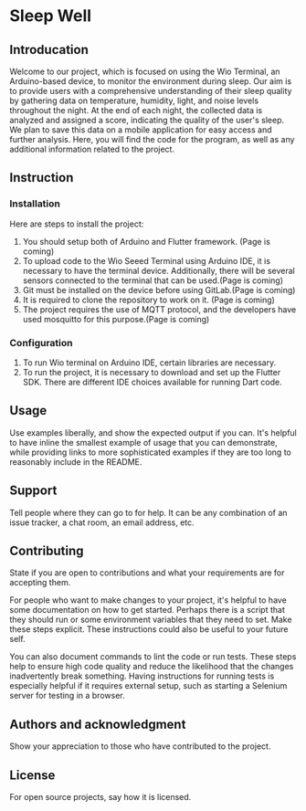 # Sleep Well

## Introducation
Welcome to our project, which is focused on using the Wio Terminal, an Arduino-based device, to monitor the environment during sleep. Our aim is to provide users with a comprehensive understanding of their sleep quality by gathering data on temperature, humidity, light, and noise levels throughout the night. At the end of each night, the collected data is analyzed and assigned a score, indicating the quality of the user's sleep. We plan to save this data on a mobile application for easy access and further analysis. Here, you will find the code for the program, as well as any additional information related to the project.

## Instruction

### Installation

Here are steps to install the project: 
1. You should setup both of Arduino and Flutter framework. (Page is coming)
2. To upload code to the Wio Seeed Terminal using Arduino IDE, it is necessary to have the terminal device. Additionally, there will be several sensors connected to the terminal that can be used.(Page is coming)
3. Git must be installed on the device before using GitLab.(Page is coming)
4. It is required to clone the repository to work on it. (Page is coming)
5. The project requires the use of MQTT protocol, and the developers have used mosquitto for this purpose.(Page is coming)

### Configuration
1. To run Wio terminal on Arduino IDE, certain libraries are necessary.
2. To run the project, it is necessary to download and set up the Flutter SDK. There are different IDE choices available for running Dart code.
 
## Usage
Use examples liberally, and show the expected output if you can. It's helpful to have inline the smallest example of usage that you can demonstrate, while providing links to more sophisticated examples if they are too long to reasonably include in the README.

## Support
Tell people where they can go to for help. It can be any combination of an issue tracker, a chat room, an email address, etc.

## Contributing
State if you are open to contributions and what your requirements are for accepting them.

For people who want to make changes to your project, it's helpful to have some documentation on how to get started. Perhaps there is a script that they should run or some environment variables that they need to set. Make these steps explicit. These instructions could also be useful to your future self.

You can also document commands to lint the code or run tests. These steps help to ensure high code quality and reduce the likelihood that the changes inadvertently break something. Having instructions for running tests is especially helpful if it requires external setup, such as starting a Selenium server for testing in a browser.

## Authors and acknowledgment
Show your appreciation to those who have contributed to the project.

## License
For open source projects, say how it is licensed.

